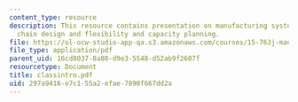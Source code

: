 ```yaml
---
content_type: resource
description: This resource contains presentation on manufacturing system design, supply
  chain design and flexibility and capacity planning.
file: https://ol-ocw-studio-app-qa.s3.amazonaws.com/courses/15-763j-manufacturing-system-and-supply-chain-design-spring-2005/297a9416e7c155a2efae7890f667dd2a_classintro.pdf
file_type: application/pdf
parent_uid: 16cd8037-8a80-d9e3-5548-d52ab9f2607f
resourcetype: Document
title: classintro.pdf
uid: 297a9416-e7c1-55a2-efae-7890f667dd2a
---
```

